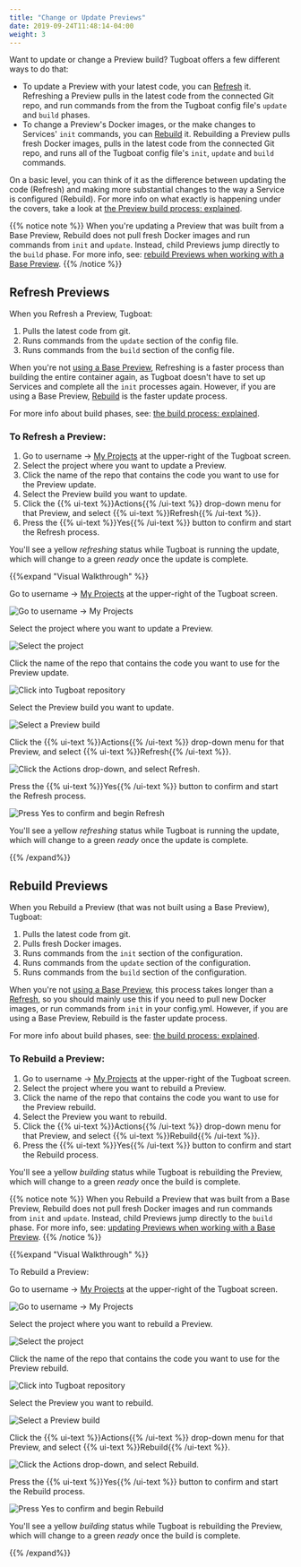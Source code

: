 ```yaml
---
title: "Change or Update Previews"
date: 2019-09-24T11:48:14-04:00
weight: 3
---
```


Want to update or change a Preview build? Tugboat offers a few different ways to do that:

- To update a Preview with your latest code, you can [Refresh](#refresh-previews) it. Refreshing a Preview pulls in the
  latest code from the connected Git repo, and run commands from the from the Tugboat config file's `update` and `build`
  phases.
- To change a Preview's Docker images, or the make changes to Services' `init` commands, you can
  [Rebuild](#rebuild-previews) it. Rebuilding a Preview pulls fresh Docker images, pulls in the latest code from the
  connected Git repo, and runs all of the Tugboat config file's `init`, `update` and `build` commands.

On a basic level, you can think of it as the difference between updating the code (Refresh) and making more substantial
changes to the way a Service is configured (Rebuild). For more info on what exactly is happening under the covers, take
a look at
[the Preview build process: explained](../../preview-deep-dive/how-previews-work/#the-build-process-explained).

{{% notice note %}} When you're updating a Preview that was built from a Base Preview, Rebuild does not pull fresh
Docker images and run commands from `init` and `update`. Instead, child Previews jump directly to the `build` phase. For
more info, see:
[rebuild Previews when working with a Base Preview](../../work-with-base-previews/building-new-previews).
{{% /notice %}}

## Refresh Previews

When you Refresh a Preview, Tugboat:

1. Pulls the latest code from git.
2. Runs commands from the `update` section of the config file.
3. Runs commands from the `build` section of the config file.

When you're not [using a Base Preview](../../work-with-base-previews/), Refreshing is a faster process than building the
entire container again, as Tugboat doesn't have to set up Services and complete all the `init` processes again. However,
if you are using a Base Preview, [Rebuild](#rebuild-previews) is the faster update process.

For more info about build phases, see:
[the build process: explained](../../preview-deep-dive/how-previews-work/#the-build-process-explained).

### To Refresh a Preview:

1. Go to username -> [My Projects](https://dashboard.tugboat.qa/projects) at the upper-right of the Tugboat screen.
2. Select the project where you want to update a Preview.
3. Click the name of the repo that contains the code you want to use for the Preview update.
4. Select the Preview build you want to update.
5. Click the {{% ui-text %}}Actions{{% /ui-text %}} drop-down menu for that Preview, and select
   {{% ui-text %}}Refresh{{% /ui-text %}}.
6. Press the {{% ui-text %}}Yes{{% /ui-text %}} button to confirm and start the Refresh process.

You'll see a yellow _refreshing_ status while Tugboat is running the update, which will change to a green _ready_ once
the update is complete.

{{%expand "Visual Walkthrough" %}}

Go to username -> [My Projects](https://dashboard.tugboat.qa/projects) at the upper-right of the Tugboat screen.

![Go to username -> My Projects](/_images/go-to-user-my-projects.png)

Select the project where you want to update a Preview.

![Select the project](/_images/select-a-project.png)

Click the name of the repo that contains the code you want to use for the Preview update.

![Click into Tugboat repository](/_images/click-into-tugboat-repository.png)

Select the Preview build you want to update.

![Select a Preview build](/_images/select-a-preview.png)

Click the {{% ui-text %}}Actions{{% /ui-text %}} drop-down menu for that Preview, and select
{{% ui-text %}}Refresh{{% /ui-text %}}.

![Click the Actions drop-down, and select Refresh.](/_images/preview-action-refresh.png)

Press the {{% ui-text %}}Yes{{% /ui-text %}} button to confirm and start the Refresh process.

![Press Yes to confirm and begin Refresh](/_images/preview-action-confirm-refresh.png)

You'll see a yellow _refreshing_ status while Tugboat is running the update, which will change to a green _ready_ once
the update is complete.

{{% /expand%}}

## Rebuild Previews

When you Rebuild a Preview (that was not built using a Base Preview), Tugboat:

1. Pulls the latest code from git.
2. Pulls fresh Docker images.
3. Runs commands from the `init` section of the configuration.
4. Runs commands from the `update` section of the configuration.
5. Runs commands from the `build` section of the configuration.

When you're not [using a Base Preview](../../work-with-base-previews/), this process takes longer than a
[Refresh](#refresh-previews), so you should mainly use this if you need to pull new Docker images, or run commands from
`init` in your config.yml. However, if you are using a Base Preview, Rebuild is the faster update process.

For more info about build phases, see:
[the build process: explained](../../preview-deep-dive/how-previews-work/#the-build-process-explained).

### To Rebuild a Preview:

1. Go to username -> [My Projects](https://dashboard.tugboat.qa/projects) at the upper-right of the Tugboat screen.
2. Select the project where you want to rebuild a Preview.
3. Click the name of the repo that contains the code you want to use for the Preview rebuild.
4. Select the Preview you want to rebuild.
5. Click the {{% ui-text %}}Actions{{% /ui-text %}} drop-down menu for that Preview, and select
   {{% ui-text %}}Rebuild{{% /ui-text %}}.
6. Press the {{% ui-text %}}Yes{{% /ui-text %}} button to confirm and start the Rebuild process.

You'll see a yellow _building_ status while Tugboat is rebuilding the Preview, which will change to a green _ready_ once
the build is complete.

{{% notice note %}} When you Rebuild a Preview that was built from a Base Preview, Rebuild does not pull fresh Docker
images and run commands from `init` and `update`. Instead, child Previews jump directly to the `build` phase. For more
info, see: [updating Previews when working with a Base Preview](../../work-with-base-previews/building-new-previews/).
{{% /notice %}}

{{%expand "Visual Walkthrough" %}}

To Rebuild a Preview:

Go to username -> [My Projects](https://dashboard.tugboat.qa/projects) at the upper-right of the Tugboat screen.

![Go to username -> My Projects](/_images/go-to-user-my-projects.png)

Select the project where you want to rebuild a Preview.

![Select the project](/_images/select-a-project.png)

Click the name of the repo that contains the code you want to use for the Preview rebuild.

![Click into Tugboat repository](/_images/click-into-tugboat-repository.png)

Select the Preview you want to rebuild.

![Select a Preview build](/_images/select-a-preview.png)

Click the {{% ui-text %}}Actions{{% /ui-text %}} drop-down menu for that Preview, and select
{{% ui-text %}}Rebuild{{% /ui-text %}}.

![Click the Actions drop-down, and select Rebuild.](/_images/preview-action-rebuild.png)

Press the {{% ui-text %}}Yes{{% /ui-text %}} button to confirm and start the Rebuild process.

![Press Yes to confirm and begin Rebuild](/_images/preview-action-confirm-rebuild.png)

You'll see a yellow _building_ status while Tugboat is rebuilding the Preview, which will change to a green _ready_ once
the build is complete.

{{% /expand%}}
